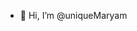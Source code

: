 - 👋 Hi, I’m @uniqueMaryam

<!-- - 👀 I’m interested in ...
- 🌱 I’m currently learning ...
- 💞️ I’m looking to collaborate on ...
- 📫 How to reach me ... -->

<!---
uniqueMaryam/uniqueMaryam is a ✨ special ✨ repository because its `README.md` (this file) appears on your GitHub profile.
You can click the Preview link to take a look at your changes.
--->

